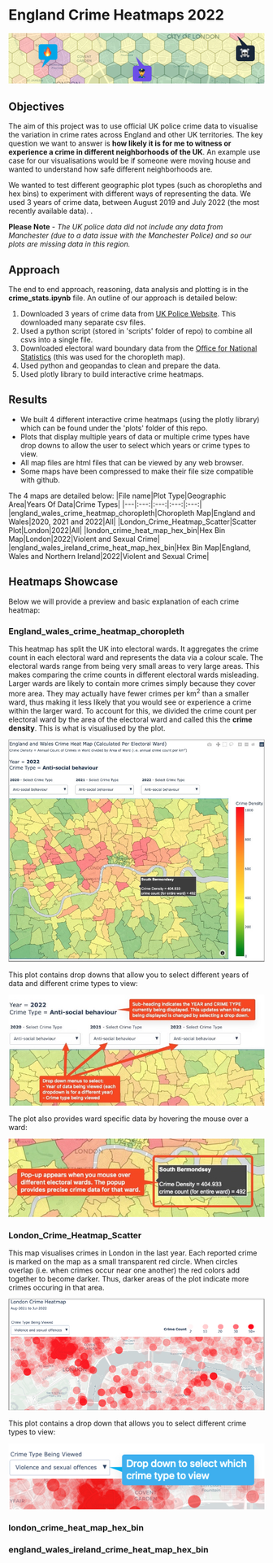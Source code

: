 # England Crime Heatmaps 2022
![alt text](./images/crime_1.png)

## Objectives
The aim of this project was to use official UK police crime data to visualise the variation in crime rates across England and other UK territories. The key question we want to answer is **how likely it is for me to witness or experience a crime in different neighborhoods of the UK**. An example use case for our visualisations would be if someone were moving house and wanted to understand how safe different neighborhoods are. 

We wanted to test different geographic plot types (such as choropleths and hex bins) to experiment with different ways of representing the data. We used 3 years of crime data, between August 2019 and July 2022 (the most recently available data). . 

**Please Note** - *The UK police data did not include any data from Manchester (due to a data issue with the Manchester Police) and so our plots are missing data in this region.*

## Approach
The end to end approach, reasoning, data analysis and plotting is in the **crime_stats.ipynb** file. An outline of our approach is detailed below: 
1. Downloaded 3 years of crime data from [UK Police Website](https://data.police.uk/data/). This downloaded many separate csv files. 
2. Used a python script (stored in 'scripts' folder of repo) to combine all csvs into a single file. 
3. Downloaded electoral ward boundary data from the [Office for National Statistics](https://geoportal.statistics.gov.uk/search?q=wards) (this was used for the choropleth map). 
4. Used python and geopandas to clean and prepare the data.
5. Used plotly library to build interactive crime heatmaps. 

## Results
- We built 4 different interactive crime heatmaps (using the plotly library) which can be found under the 'plots' folder of this repo. 
- Plots that display multiple years of data or multiple crime types have drop downs to allow the user to select which years or crime types to view.
- All map files are html files that can be viewed by any web browser.
- Some maps have been compressed to make their file size compatible with github. 

The 4 maps are detailed below:
|File name|Plot Type|Geographic Area|Years Of Data|Crime Types|
|---|:---:|:---:|:---:|:---:|
|england_wales_crime_heatmap_choropleth|Choropleth Map|England and Wales|2020, 2021 and 2022|All|
|London_Crime_Heatmap_Scatter|Scatter Plot|London|2022|All|
|london_crime_heat_map_hex_bin|Hex Bin Map|London|2022|Violent and Sexual Crime|
|england_wales_ireland_crime_heat_map_hex_bin|Hex Bin Map|England, Wales and Northern Ireland|2022|Violent and Sexual Crime|

## Heatmaps Showcase
Below we will provide a preview and basic explanation of each crime heatmap: 

### England_wales_crime_heatmap_choropleth
This heatmap has split the UK into electoral wards. It aggregates the crime count in each electoral ward and represents the data via a colour scale. The electoral wards range from being very small areas to very large areas. This makes comparing the crime counts in different electoral wards misleading. Larger wards are likely to contain more crimes simply because they cover more area. They may actually have fewer crimes per km<sup>2</sup> than a smaller ward, thus making it less likely that you would see or experience a crime within the larger ward. To account for this, we divided the crime count per electoral ward by the area of the electoral ward and called this the **crime density**. This is what is visualiused by the plot. 

![alt text](./images/england_choropleth_1_1.png)

This plot contains drop downs that allow you to select different years of data and different crime types to view: 

![alt text](./images/england_choropleth_2.jpeg)

The plot also provides ward specific data by hovering the mouse over a ward: 

![alt text](./images/england_choropleth_3.jpeg)

### London_Crime_Heatmap_Scatter
This map visualises crimes in London in the last year. Each reported crime is marked on the map as a small transparent red circle. When circles overlap (i.e. when crimes occur near one another) the red colors add together to become darker. Thus, darker areas of the plot indicate more crimes occuring in that area.

![alt text](./images/london_scatter_1.png)

This plot contains a drop down that allows you to select different crime types to view: 

![alt text](./images/london_scatter_2.png)

### london_crime_heat_map_hex_bin

### england_wales_ireland_crime_heat_map_hex_bin
